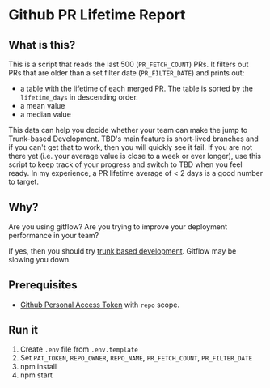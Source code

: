 # Github PR Lifetime Report

## What is this?

This is a script that reads the last 500 (`PR_FETCH_COUNT`) PRs. It filters out PRs that are older than a set filter date (`PR_FILTER_DATE`)
and prints out:
- a table with the lifetime of each merged PR. The table is sorted by the `lifetime_days` in descending order.
- a mean value
- a median value

This data can help you decide whether your team can make the jump to Trunk-based Development.
TBD's main feature is short-lived branches and if you can't get that to work, then you will quickly see it fail.
If you are not there yet (i.e. your average value is close to a week or ever longer), use this script to keep track of your progress and switch to TBD when you feel ready.
In my experience, a PR lifetime average of < 2 days is a good number to target.  

## Why?

Are you using gitflow?
Are you trying to improve your deployment performance in your team?

If yes, then you should try [trunk based development](https://trunkbaseddevelopment.com/). Gitflow may be slowing you down.

## Prerequisites

- [Github Personal Access Token](https://github.com/settings/tokens) with `repo` scope.

## Run it

1. Create `.env` file from `.env.template`
2. Set `PAT_TOKEN`, `REPO_OWNER`, `REPO_NAME`, `PR_FETCH_COUNT`, `PR_FILTER_DATE`
3. npm install
4. npm start
